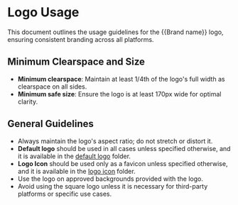 # Logo Usage

  This document outlines the usage guidelines for the {{Brand name}} logo, ensuring consistent branding across all platforms.

## Minimum Clearspace and Size

<!-- Specify the minimum clearspace and size requirements for the logo. -->
<!-- e.g., Minimum clearspace, size, etc. -->
- **Minimum clearspace**: Maintain at least 1/4th of the logo's full width as clearspace on all sides.
- **Minimum safe size**: Ensure the logo is at least 170px wide for optimal clarity.

## General Guidelines

<!-- Specify general guidelines for logo usage. -->
<!-- e.g., Aspect ratio, color variations, etc. -->
- Always maintain the logo's aspect ratio; do not stretch or distort it.
- **Default logo** should be used in all cases unless specified otherwise, and it is available in the [default logo](/default/) folder.
- **Logo Icon** should be used only as a favicon unless specified otherwise, and it is available in the [logo icon](/logo%20icon/) folder.
- Use the logo on approved backgrounds provided with the logo.
- Avoid using the square logo unless it is necessary for third-party platforms or specific use cases.
